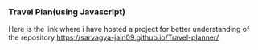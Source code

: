 ### Travel Plan(using Javascript)
Here is the link where i have hosted a project for better understanding of the repository
https://sarvagya-jain09.github.io/Travel-planner/

